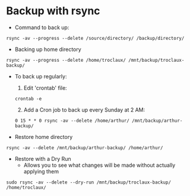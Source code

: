 # Backup with rsync

- Command to back up:
```shell
rsync -av --progress --delete /source/directory/ /backup/directory/
```

- Backing up home directory
```shell
rsync -av --progress --delete /home/troclaux/ /mnt/backup/troclaux-backup/
```

- To back up regularly:
  1. Edit 'crontab' file:
    ```shell
    crontab -e
    ```
  2. Add a Cron job to back up every Sunday at 2 AM:
    ```shell
    0 15 * * 0 rsync -av --delete /home/arthur/ /mnt/backup/arthur-backup/
    ```


- Restore home directory
```shell
rsync -av --delete /mnt/backup/arthur-backup/ /home/arthur/
```

- Restore with a Dry Run
  - Allows you to see what changes will be made without actually applying them
```shell
sudo rsync -av --delete --dry-run /mnt/backup/troclaux-backup/ /home/troclaux/
```
